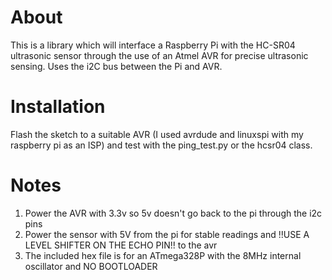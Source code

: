 <h1>About</h1>
This is a library which will interface a Raspberry Pi with the HC-SR04 ultrasonic sensor through the use of an Atmel AVR for precise ultrasonic sensing. Uses the i2C bus between the Pi and AVR.

<h1>Installation</h1>
Flash the sketch to a suitable AVR (I used avrdude and linuxspi with my raspberry pi as an ISP) and test with the ping_test.py or the hcsr04 class.

<h1>Notes</h1>
<ol>
	<li>Power the AVR with 3.3v so 5v doesn't go back to the pi through the i2c pins</li>
	<li>Power the sensor with 5V from the pi for stable readings and !!USE A LEVEL SHIFTER ON THE ECHO PIN!! to the avr</li>
	<li>The included hex file is for an ATmega328P with the 8MHz internal oscillator and NO BOOTLOADER</li>
</ol>
